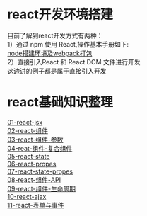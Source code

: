 
<h1>react开发环境搭建</h1>
目前了解到react开发方式有两种：<br/>
1）通过 npm 使用 React,操作基本手册如下:<br/>
<a href="https://github.com/abaoj/react-learn/blob/master/node%E6%90%AD%E5%BB%BA%E7%8E%AF%E5%A2%83%E5%8F%8Awebpack%E6%89%93%E5%8C%85.docx">node搭建环境及webpack打包</a><br/>
2）直接引入React 和 React DOM 文件进行开发<br/>这边讲的例子都是属于直接引入开发<br/>
<h1>react基础知识整理</h1>
<a href="https://github.com/abaoj/react-learn/blob/master/01-react-jsx.html">01-react-jsx<a><br/>
<a href="https://github.com/abaoj/react-learn/blob/master/02-react-组件.html">02-react-组件<a><br/>
<a href="https://github.com/abaoj/react-learn/blob/master/03-react-组件-参数.html">03-react-组件-参数<a><br/>
<a href="https://github.com/abaoj/react-learn/blob/master/04-reat-组件-复合组件.html">04-reat-组件-复合组件<a><br/>
<a href="https://github.com/abaoj/react-learn/blob/master/05-react-state.html">05-react-state<a><br/>
<a href="https://github.com/abaoj/react-learn/blob/master/06-react-propes.html">06-react-propes<a><br/>
<a href="https://github.com/abaoj/react-learn/blob/master/07-react-state-propes.html">07-react-state-propes<a><br/>
<a href="https://github.com/abaoj/react-learn/blob/master/08-react-组件-API.html">08-react-组件-API<a><br/>
<a href="https://github.com/abaoj/react-learn/blob/master/09-react-组件-生命周期.html">09-react-组件-生命周期<a><br/>
<a href="https://github.com/abaoj/react-learn/blob/master/10-react-ajax.html">10-react-ajax<a><br/>
<a href="https://github.com/abaoj/react-learn/blob/master/11-react-表单与事件.html">11-react-表单与事件<a><br/>
